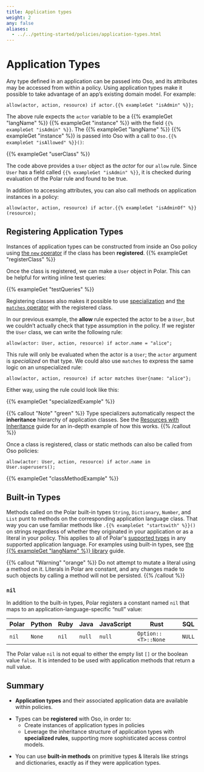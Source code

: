 ```yaml
---
title: Application types
weight: 2
any: false
aliases:
  - ../../getting-started/policies/application-types.html
---
```


# Application Types

Any type defined in an application can be passed into Oso, and its attributes
may be accessed from within a policy. Using application types make it possible
to take advantage of an app’s existing domain model. For example:

```polar
allow(actor, action, resource) if actor.{{% exampleGet "isAdmin" %}};
```

<!-- TODO(gj): Link `Oso.isAllowed()` once API docs are setup. -->

The above rule expects the `actor` variable to be a {{% exampleGet "langName"
%}} {{% exampleGet "instance" %}} with the field `{{% exampleGet "isAdmin" %}}`. The {{% exampleGet "langName" %}} {{% exampleGet "instance" %}} is passed
into Oso with a call to `Oso.{{% exampleGet "isAllowed" %}}()`:

{{% exampleGet "userClass" %}}

The code above provides a `User` object as the _actor_ for our `allow` rule.
Since `User` has a field called `{{% exampleGet "isAdmin" %}}`, it is checked
during evaluation of the Polar rule and found to be true.

In addition to accessing attributes, you can also call methods on application
instances in a policy:

```polar
allow(actor, action, resource) if actor.{{% exampleGet "isAdminOf" %}}(resource);
```

## Registering Application Types

Instances of application types can be constructed from inside an Oso policy
using [the `new` operator](polar-syntax#new) if the class has been
**registered**. {{% exampleGet "registerClass" %}}

Once the class is registered, we can make a `User` object in Polar. This can be
helpful for writing inline test queries:

{{% exampleGet "testQueries" %}}

Registering classes also makes it possible to use
[specialization](polar-syntax#specialization) and [the `matches`
operator](polar-syntax#matches-operator) with the registered class.

In our previous example, the **allow** rule expected the actor to be a `User`,
but we couldn’t actually check that type assumption in the policy. If we
register the `User` class, we can write the following rule:

```polar
allow(actor: User, action, resource) if actor.name = "alice";
```

This rule will only be evaluated when the actor is a `User`; the `actor`
argument is _specialized_ on that type. We could also use `matches` to express
the same logic on an unspecialized rule:

```polar
allow(actor, action, resource) if actor matches User{name: "alice"};
```

Either way, using the rule could look like this:

{{% exampleGet "specializedExample" %}}

{{% callout "Note" "green" %}}
  Type specializers automatically respect the **inheritance** hierarchy of
  application classes. See the [Resources with
  Inheritance](learn/examples/inheritance) guide for an in-depth
  example of how this works.
{{% /callout %}}

Once a class is registered, class or static methods can also be called from Oso
policies:

```polar
allow(actor: User, action, resource) if actor.name in User.superusers();
```

{{% exampleGet "classMethodExample" %}}

## Built-in Types

Methods called on the Polar built-in types `String`, `Dictionary`, `Number`,
and `List` punt to methods on the corresponding application language class.
That way you can use familiar methods like `.{{% exampleGet "startswith" %}}()`
on strings regardless of whether they originated in your application or as a
literal in your policy. This applies to all of Polar's [supported
types](polar-syntax#primitive-types) in any supported application language. For
examples using built-in types, see [the {{% exampleGet "langName" %}}
library](reference/classes) guide.

{{% callout "Warning" "orange" %}}
  Do not attempt to mutate a literal using a method on it. Literals in Polar
  are constant, and any changes made to such objects by calling a method will
  not be persisted.
{{% /callout %}}

### `nil`

In addition to the built-in types, Polar registers a constant named
`nil` that maps to an application-language-specific “null” value:

| Polar | Python | Ruby  | Java   | JavaScript | Rust                | SQL    |
| ----- | ------ | ----- | ------ | ---------- | ------------------- | ------ |
| `nil` | `None` | `nil` | `null` | `null`     | `Option::<T>::None` | `NULL` |

The Polar value `nil` is not equal to either the empty list `[]`
or the boolean value `false`. It is intended to be used with application
methods that return a null value.

## Summary

- **Application types** and their associated application data are available
  within policies.

* Types can be **registered** with Oso, in order to:
  - Create instances of application types in policies
  - Leverage the inheritance structure of application types with **specialized
    rules**, supporting more sophisticated access control models.

- You can use **built-in methods** on primitive types & literals like strings
  and dictionaries, exactly as if they were application types.
